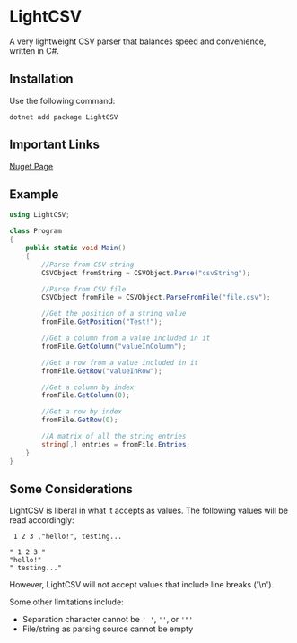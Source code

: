 # LightCSV
A very lightweight CSV parser that balances speed and convenience, written in C#.

## Installation
Use the following command:
```
dotnet add package LightCSV
```

## Important Links
[Nuget Page](https://www.nuget.org/packages/LightCSV)

## Example
```c#
using LightCSV;

class Program
{
    public static void Main()
    {
        //Parse from CSV string
        CSVObject fromString = CSVObject.Parse("csvString");

        //Parse from CSV file
        CSVObject fromFile = CSVObject.ParseFromFile("file.csv");

        //Get the position of a string value
        fromFile.GetPosition("Test!");

        //Get a column from a value included in it
        fromFile.GetColumn("valueInColumn");

        //Get a row from a value included in it
        fromFile.GetRow("valueInRow");

        //Get a column by index
        fromFile.GetColumn(0);

        //Get a row by index
        fromFile.GetRow(0);

        //A matrix of all the string entries
        string[,] entries = fromFile.Entries;
    }
}
```

## Some Considerations
LightCSV is liberal in what it accepts as values. The following values will be read accordingly:

```
 1 2 3 ,"hello!", testing...
```

```
" 1 2 3 "
"hello!"
" testing..."
```

However, LightCSV will not accept values that include line breaks ('\n'). 

Some other limitations include:
- Separation character cannot be `' '`, `''`, or `'"'`
- File/string as parsing source cannot be empty
